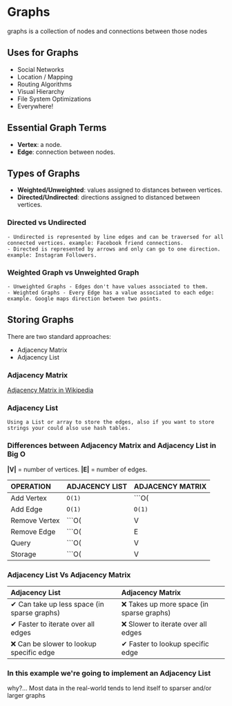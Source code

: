 # Graphs

graphs is a collection of nodes and connections between those nodes

## Uses for Graphs

  - Social Networks
  - Location / Mapping
  - Routing Algorithms
  - Visual Hierarchy
  - File System Optimizations
  - Everywhere!

## Essential Graph Terms
  - __Vertex__: a node.
  - __Edge__: connection between nodes.

## Types of Graphs
  - __Weighted/Unweighted__: values assigned to distances between vertices.
  - __Directed/Undirected__: directions assigned to distanced between vertices.

  ### Directed vs Undirected 
    - Undirected is represented by line edges and can be traversed for all connected vertices. example: Facebook friend connections.
    - Directed is represented by arrows and only can go to one direction. example: Instagram Followers.

  ### Weighted Graph vs Unweighted Graph

    - Unweighted Graphs - Edges don't have values associated to them.
    - Weighted Graphs - Every Edge has a value associated to each edge: example. Google maps direction between two points.

## Storing Graphs
 There are two standard approaches:
  - Adjacency Matrix
  - Adjacency List

  ### Adjacency Matrix
  [Adjacency Matrix in Wikipedia](https://en.wikipedia.org/wiki/Adjacency_matrix)

  ### Adjacency List
    Using a List or array to store the edges, also if you want to store strings your could also use hash tables.

  ### Differences between Adjacency Matrix and Adjacency List in Big O
  __|V|__ = number of vertices.
  __|E|__ = number of edges.

|   __OPERATION__   | __ADJACENCY LIST__ |  __ADJACENCY MATRIX__  |
| :---------------- | :----------------- | :--------------------- |
| Add Vertex        | ```O(1)```         | ```O(|V^2|)```         |
| Add Edge          | ```O(1)```         | ```O(1)```             |
| Remove Vertex     | ```O(|V| + |E|)``` | ```O(|V^2|)```         |
| Remove Edge       | ```O(|E|)```       | ```O(1)```             |
| Query             | ```O(|V| + |E|)``` | ```O(1)```             |
| Storage           | ```O(|V| + |E|)``` | ```O(|V^2|)```         |

### Adjacency List Vs Adjacency Matrix

| __Adjacency List__ | __Adjacency Matrix__ |
| :----------------- | :------------------- |
| ✔ Can take up less space (in sparse graphs) | ❌ Takes up more space (in sparse graphs) |
| ✔ Faster to iterate over all edges | ❌ Slower to iterate over all edges |
| ❌ Can be slower to lookup specific edge | ✔ Faster to lookup specific edge |


### In this example we're going to implement an Adjacency List

why?... Most data in the real-world tends to lend itself to sparser and/or larger graphs